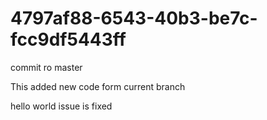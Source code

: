 # 4797af88-6543-40b3-be7c-fcc9df5443ff

commit ro master 

This added new code form current branch 

hello world  issue is fixed 